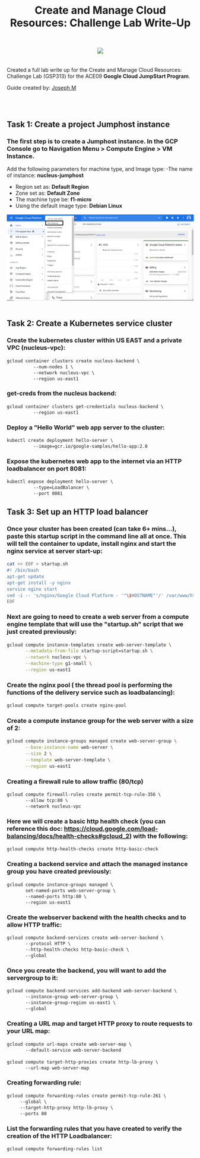 <h1 align=center> Create and Manage Cloud Resources: Challenge Lab Write-Up
</h1>

<h1 align=center>

![](https://cdn.qwiklabs.com/hrlQwoBPXpe4Zc9mivDlGHUQ8FWQWh8VPZbWXlX25W8%3D)

</h1>

Created a full lab write up for the  Create and Manage Cloud Resources: Challenge Lab (GSP313) for the ACE09 **Google Cloud JumpStart Program**.

Guide created by: [Joseph M](https://www.linkedin.com/in/ofcljm/)

<br></br>

## Task 1: Create a project Jumphost instance

### The first step is to create a Jumphost instance. In the GCP Console go to Navigation Menu > Compute Engine > VM Instance.

Add the following parameters for machine type, and Image type:
-The name of instance: **nucleus-jumphost**
- Region set as: **Default Region**
- Zone set as: **Default Zone**
- The machine type be: **f1-micro**
- Using the default image type: **Debian Linux**

![](/Images/VM%20instance.png)
<br></br>

## Task 2: Create a Kubernetes service cluster

### Create the kubernetes cluster within US EAST and a private VPC (nucleus-vpc):
```
gcloud container clusters create nucleus-backend \
          --num-nodes 1 \
          --network nucleus-vpc \
          --region us-east1
```
### get-creds from the nucleus backend:
```
gcloud container clusters get-credentials nucleus-backend \
          --region us-east1
```
### Deploy a "Hello World" web app server to the cluster:
```
kubectl create deployment hello-server \
          --image=gcr.io/google-samples/hello-app:2.0
```
### Expose the kubernetes web app to the internet via an HTTP loadbalancer on port 8081:
```
kubectl expose deployment hello-server \
          --type=LoadBalancer \
          --port 8081
```

## Task 3: Set up an HTTP load balancer

### Once your cluster has been created (can take 6+ mins...), paste this startup script in the command line all at once. This will tell the container to update, install nginx and start the nginx service at server start-up: 
```bash
cat << EOF > startup.sh
#! /bin/bash
apt-get update
apt-get install -y nginx
service nginx start
sed -i -- 's/nginx/Google Cloud Platform - '"\$HOSTNAME"'/' /var/www/html/index.nginx-debian.html
EOF
```
### Next are going to need to create a web server from a compute engine template that will use the "startup.sh" script that we just created previously: 
```bash
gcloud compute instance-templates create web-server-template \
       --metadata-from-file startup-script=startup.sh \
       --network nucleus-vpc \
       --machine-type g1-small \
       --region us-east1
```
### Create the nginx pool ( the thread pool is performing the functions of the delivery service such as loadbalancing):
```bash
gcloud compute target-pools create nginx-pool
```
### Create a compute instance group for the web server with a size of 2:
```bash
gcloud compute instance-groups managed create web-server-group \
       --base-instance-name web-server \
       --size 2 \
       --template web-server-template \
       --region us-east1
```
### Creating a firewall rule to allow traffic (80/tcp)
```
gcloud compute firewall-rules create permit-tcp-rule-356 \
       --allow tcp:80 \
       --network nucleus-vpc
```
### Here we will create a basic http health check (you can reference this doc: https://cloud.google.com/load-balancing/docs/health-checks#gcloud_2) with the following:
```
gcloud compute http-health-checks create http-basic-check
```
### Creating a backend service and attach the managed instance group you have created previously:
```
gcloud compute instance-groups managed \
       set-named-ports web-server-group \
       --named-ports http:80 \
       --region us-east1
```
### Create the webserver backend with the health checks and to allow HTTP traffic:
```
gcloud compute backend-services create web-server-backend \
       --protocol HTTP \
       --http-health-checks http-basic-check \
       --global
```
### Once you create the backend, you will want to add the servergroup to it:
```
gcloud compute backend-services add-backend web-server-backend \
       --instance-group web-server-group \
       --instance-group-region us-east1 \
       --global
```
### Creating a URL map and target HTTP proxy to route requests to your URL map:
```
gcloud compute url-maps create web-server-map \
       --default-service web-server-backend

gcloud compute target-http-proxies create http-lb-proxy \
       --url-map web-server-map
```
### Creating forwarding rule:
```
gcloud compute forwarding-rules create permit-tcp-rule-261 \
     --global \
     --target-http-proxy http-lb-proxy \
     --ports 80
```
### List the forwarding rules that you have created to verify the creation of the HTTP Loadbalancer:
```
gcloud compute forwarding-rules list
```